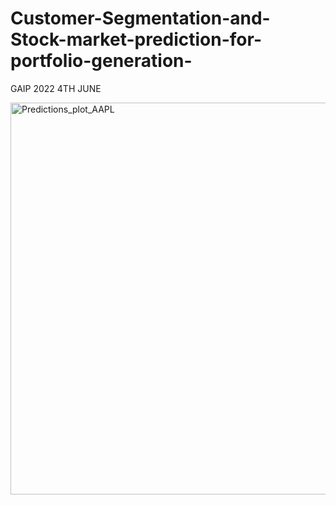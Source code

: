 # Customer-Segmentation-and-Stock-market-prediction-for-portfolio-generation-
GAIP 2022 4TH JUNE




<img width="627" alt="Predictions_plot_AAPL" src="https://user-images.githubusercontent.com/64845003/176333219-dddafb46-0200-49c8-9d3a-23e05bfff48b.png">
